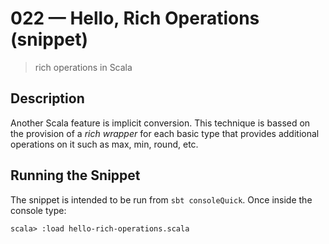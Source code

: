 # 022 &mdash; Hello, Rich Operations (snippet)
> rich operations in Scala

## Description
Another Scala feature is implicit conversion. This technique is bassed on the provision of a *rich wrapper* for each basic type that provides additional operations on it such as max, min, round, etc.


## Running the Snippet
The snippet is intended to be run from `sbt consoleQuick`. Once inside the console type:
```
scala> :load hello-rich-operations.scala
```